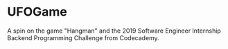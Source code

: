# UFOGame
A spin on the game "Hangman" and the 2019 Software Engineer Internship Backend Programming Challenge from Codecademy. 
